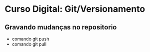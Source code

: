 # Curso Digital: Git/Versionamento
## Gravando mudanças no repositorio

* comando git push
* comando git pull
